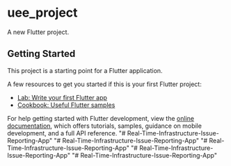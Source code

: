 # uee_project

A new Flutter project.

## Getting Started

This project is a starting point for a Flutter application.

A few resources to get you started if this is your first Flutter project:

- [Lab: Write your first Flutter app](https://docs.flutter.dev/get-started/codelab)
- [Cookbook: Useful Flutter samples](https://docs.flutter.dev/cookbook)

For help getting started with Flutter development, view the
[online documentation](https://docs.flutter.dev/), which offers tutorials,
samples, guidance on mobile development, and a full API reference.
"# Real-Time-Infrastructure-Issue-Reporting-App" 
"# Real-Time-Infrastructure-Issue-Reporting-App" 
"# Real-Time-Infrastructure-Issue-Reporting-App" 
"# Real-Time-Infrastructure-Issue-Reporting-App" 
"# Real-Time-Infrastructure-Issue-Reporting-App" 
